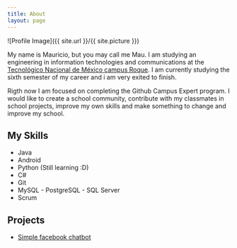 ```yaml
---
title: About
layout: page
---
```

![Profile Image]({{ site.url }}/{{ site.picture }})

<p>My name is Mauricio, but you may call me Mau. I am studying an engineering in information technologies and communications at the <a href="http://www.itroque.edu.mx/">Tecnológico Nacional de México campus Roque</a>. I am currently studying the sixth semester of my career and i am very exited to finish.</p>

<p>Rigth now I am focused on completing the Github Campus Expert program. I would like to create a school community, contribute with my classmates in school projects, improve my own skills and make something to change and improve my school.</p>

<h2>My Skills</h2>

<ul class="skill-list">
	<li>Java</li>
	<li>Android</li>
	<li>Python (Still learning :D)</li>
	<li>C# </li>
	<li>Git</li>
	<li>MySQL - PostgreSQL - SQL Server</li>
	<li>Scrum</li>
</ul>

<h2>Projects</h2>

<ul>
	<li><a href="https://github.com/devmaufh/bot-ter">Simple facebook chatbot</a></li>
</ul>
